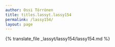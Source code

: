 ```yaml
---
author: Ossi Törrönen
title: titles.lassyt.lassy154
permalink: /lassy154/
layout: page
---
```

{% translate_file _lassyt/lassy154/lassy154.md %}